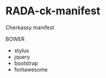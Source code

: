 RADA-ck-manifest
================

Cherkassy manifest

BOWER
* stylus
* jquery
* bootstrap
* fontawesome